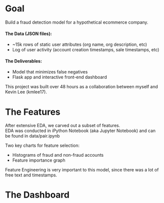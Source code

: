 
# Goal

Build a fraud detection model for a hypothetical ecommerce company.

#### The Data (JSON files): 
- ~15k rows of static user attributes (org name, org description, etc)
- Log of user activity (account creation timestamps, sale timestamps, etc) 

#### The Deliverables: 
- Model that minimizes false negatives
- Flask app and interactive front-end dashboard

This project was built over 48 hours as a collaboration between myself and Kevin Lee (kmlee17). 

# The Features

After extensive EDA, we carved out a subset of features.  
EDA was conducted in iPython Notebook (aka Jupyter Notebook) and can be found in data/pair.ipynb

Two key charts for feature selection: 
- Histograms of fraud and non-fraud accounts
- Feature importance graph

Feature Engineering is very important to this model, since there was a lot of free text and timestamps.


# The Dashboard


